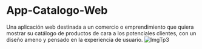 # App-Catalogo-Web
Una aplicación web destinada a un comercio o emprendimiento que quiera mostrar su catálogo de productos de cara a los potenciales clientes,  con un diseño ameno y pensado en la experiencia de usuario.
![ImgTp3](https://github.com/Elias-Martin-Almada/tp-final-nivel3-Almada-Elias/assets/133174758/c16ba246-6123-4125-8ace-e3fe41c619fd)

